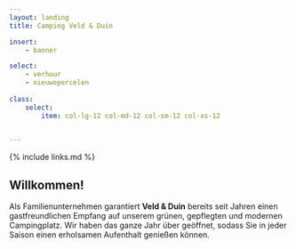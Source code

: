 ```yaml
---
layout: landing
title: Camping Veld & Duin

insert:
    - banner

select:
    - verhuur
    - nieuwepercelen
    
class:
    select:
        item: col-lg-12 col-md-12 col-sm-12 col-xs-12
        

---
```

{% include links.md %}

## Willkommen!

Als Familienunternehmen garantiert **Veld & Duin** bereits seit Jahren einen gastfreundlichen Empfang auf unserem grünen, gepflegten und modernen Campingplatz.
Wir haben das ganze Jahr über geöffnet, sodass Sie in jeder Saison einen erholsamen Aufenthalt genießen können.
